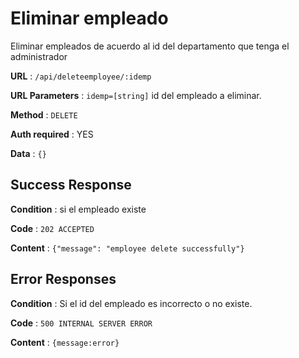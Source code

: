 # Eliminar empleado

Eliminar empleados de acuerdo al id del departamento que tenga el administrador 

**URL** : `/api/deleteemployee/:idemp`

**URL Parameters** : `idemp=[string]` id del empleado a eliminar.

**Method** : `DELETE`

**Auth required** : YES

**Data** : `{}`

## Success Response

**Condition** : si el empleado existe

**Code** : `202 ACCEPTED`

**Content** : `{"message": "employee delete successfully"}`

## Error Responses

**Condition** : Si el id del empleado es incorrecto o no existe.

**Code** : `500 INTERNAL SERVER ERROR`

**Content** : `{message:error}`


